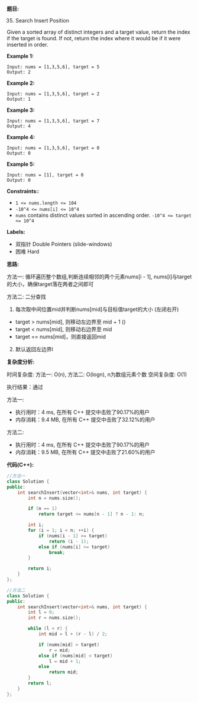 **题目:**

35. Search Insert Position

Given a sorted array of distinct integers and a target value, return the index if the target is found. If not, return the index where it would be if it were inserted in order.

**Example 1:**
```
Input: nums = [1,3,5,6], target = 5
Output: 2
```

**Example 2:**
```
Input: nums = [1,3,5,6], target = 2
Output: 1
```

**Example 3:**
```
Input: nums = [1,3,5,6], target = 7
Output: 4
```

**Example 4:**
```
Input: nums = [1,3,5,6], target = 0
Output: 0
```

**Example 5:**
```
Input: nums = [1], target = 0
Output: 0
```

**Constraints:**:
- ```1 <= nums.length <= 104```
- ```-10^4 <= nums[i] <= 10^4```
- ```nums``` contains distinct values sorted in ascending order.
```-10^4 <= target <= 10^4```

**Labels:**
- 双指针 Double Pointers (slide-windows)
- 困难 Hard

**思路:**

方法一: 循环遍历整个数组,判断连续相邻的两个元素nums[i - 1], nums[i]与target的大小，确保target落在两者之间即可

方法二: 二分查找
1. 每次取中间位置mid并判断nums[mid]与目标值target的大小 (左闭右开)
- target > nums[mid], 则移动左边界至 mid + 1 ()
- target < nums[mid], 则移动右边界至 mid
- target == nums[mid]，则直接返回mid
2. 默认返回左边界l

**复杂度分析:**

时间复杂度: 方法一: O(n), 方法二: O(logn), n为数组元素个数
空间复杂度: O(1)

执行结果：通过

方法一:
- 执行用时：4 ms, 在所有 C++ 提交中击败了90.17%的用户
- 内存消耗：9.4 MB, 在所有 C++ 提交中击败了32.12%的用户

方法二:
- 执行用时：4 ms, 在所有 C++ 提交中击败了90.17%的用户
- 内存消耗：9.5 MB, 在所有 C++ 提交中击败了21.60%的用户

**代码(C++):**
```C++
//方法一
class Solution {
public:
    int searchInsert(vector<int>& nums, int target) {
        int n = nums.size();

        if (n == 1)
            return target <= nums[n - 1] ? n - 1: n;

        int i;
        for (i = 1; i < n; ++i) {
            if (nums[i - 1] >= target)
                return (i - 1);
            else if (nums[i] >= target)
                break;
        }

        return i;
    }
};

//方法二
class Solution {
public:
    int searchInsert(vector<int>& nums, int target) {
        int l = 0;
        int r = nums.size();

        while (l < r) {
            int mid = l + (r - l) / 2;

            if (nums[mid] > target)
                r = mid;
            else if (nums[mid] < target)
                l = mid + 1;
            else
                return mid;
        }
        return l;
    }
};
```